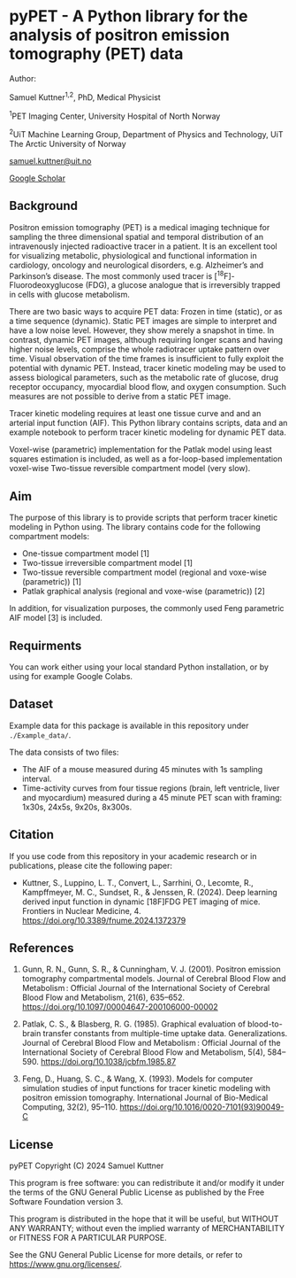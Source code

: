 # pyPET - A Python library for the analysis of positron emission tomography (PET) data

Author: 

Samuel Kuttner<sup>1,2</sup>, PhD, Medical Physicist

<sup>1</sup>PET Imaging Center, University Hospital of North Norway

<sup>2</sup>UiT Machine Learning Group, Department of Physics and Technology, UiT The Arctic University of Norway

samuel.kuttner@uit.no

[Google Scholar](https://scholar.google.se/citations?hl=en&user=AFVmH7AAAAAJ&view_op=list_works&sortby=pubdate)

## Background
Positron emission tomography (PET) is a medical imaging technique for sampling the three dimensional spatial and temporal distribution of an intravenously injected radioactive tracer in a patient. 
It is an excellent tool for visualizing metabolic, physiological and functional information in cardiology, oncology and neurological disorders, e.g. Alzheimer’s and Parkinson’s disease. 
The most commonly used tracer is [<sup>18</sup>F]-Fluorodeoxyglucose (FDG), a glucose analogue that is irreversibly trapped in cells with glucose metabolism. 

There are two basic ways to acquire PET data: Frozen in time (static), or as a time sequence (dynamic). Static PET images are simple to interpret and have a low noise level. However, they show merely a snapshot in time. 
In contrast, dynamic PET images, although requiring longer scans and having higher noise levels, comprise the whole radiotracer uptake pattern over time. 
Visual observation of the time frames is insufficient to fully exploit the potential with dynamic PET. Instead, tracer kinetic modeling may be used to assess biological parameters, such as the metabolic rate of glucose, drug receptor occupancy, myocardial blood flow, and oxygen consumption. 
Such measures are not possible to derive from a static PET image. 

Tracer kinetic modeling requires at least one tissue curve and and an arterial input function (AIF). 
This Python library contains scripts, data and an example notebook to perform tracer kinetic modeling for dynamic PET data.

Voxel-wise (parametric) implementation for the Patlak model using least squares estimation is included, as well as a for-loop-based implementation voxel-wise Two-tissue reversible compartment model (very slow).

## Aim
The purpose of this library is to provide scripts that perform tracer kinetic modeling in Python using. The library contains code for the following compartment models:
- One-tissue compartment model [1]
- Two-tissue irreversible compartment model [1]
- Two-tissue reversible compartment model (regional and voxe-wise (parametric)) [1]
- Patlak graphical analysis (regional and voxe-wise (parametric)) [2]

In addition, for visualization purposes, the commonly used Feng parametric AIF model [3] is included.

## Requirments
You can work either using your local standard Python installation, or by using for example Google Colabs.

## Dataset

Example data for this package is available in this repository under `./Example_data/`.
  
The data consists of two files:
- The AIF of a mouse measured during 45 minutes with 1s sampling interval.
- Time-activity curves from four tissue regions (brain, left ventricle, liver and myocardium) measured during a 45 minute PET scan with framing: 1x30s, 24x5s, 9x20s, 8x300s.

## Citation
If you use code from this repository in your academic research or in publications, please cite the following paper:

- Kuttner, S., Luppino, L. T., Convert, L., Sarrhini, O., Lecomte, R., Kampffmeyer, M. C., Sundset, R., & Jenssen, R. (2024). Deep learning derived input function in dynamic [18F]FDG PET imaging of mice. Frontiers in Nuclear Medicine, 4. https://doi.org/10.3389/fnume.2024.1372379

## References

1. Gunn, R. N., Gunn, S. R., & Cunningham, V. J. (2001). Positron emission tomography compartmental models. Journal of Cerebral Blood Flow and Metabolism : Official Journal of the International Society of Cerebral Blood Flow and Metabolism, 21(6), 635–652. https://doi.org/10.1097/00004647-200106000-00002

2. Patlak, C. S., & Blasberg, R. G. (1985). Graphical evaluation of blood-to-brain transfer constants from multiple-time uptake data. Generalizations. Journal of Cerebral Blood Flow and Metabolism : Official Journal of the International Society of Cerebral Blood Flow and Metabolism, 5(4), 584–590. https://doi.org/10.1038/jcbfm.1985.87

3. Feng, D., Huang, S. C., & Wang, X. (1993). Models for computer simulation studies of input functions for tracer kinetic modeling with positron emission tomography. International Journal of Bio-Medical Computing, 32(2), 95–110. https://doi.org/10.1016/0020-7101(93)90049-C

## License

pyPET
Copyright (C) 2024  Samuel Kuttner 

This program is free software: you can redistribute it and/or modify it under the terms of the GNU General Public License as published by the Free Software Foundation version 3. 

This program is distributed in the hope that it will be useful, but WITHOUT ANY WARRANTY; without even the implied warranty of MERCHANTABILITY or FITNESS FOR A PARTICULAR PURPOSE.  

See the GNU General Public License for more details, or refer to <https://www.gnu.org/licenses/>.
